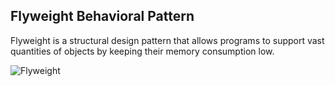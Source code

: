 ## Flyweight Behavioral Pattern

Flyweight is a structural design pattern that allows programs to support vast quantities of objects by keeping their memory consumption low.

![Flyweight](https://github.com/muarshad01/Python-Design-Patterns/blob/main/Behavioral_Design_Patterns/Flyweight/images/flyweight.png)

